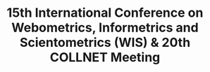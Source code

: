 ---
title: 15th International Conference on Webometrics, Informetrics and Scientometrics (WIS) & 20th COLLNET Meeting
start: "2019-11-05"
end: "2019-11-08"
location: Dalian, China
credit: Chen Yue
images: [image01-lg.jpg, image02-lg.jpg, image03-lg.jpg]
thumbs: [image01-thb.jpg, image02-thb.jpg, image03-thb.jpg]
---